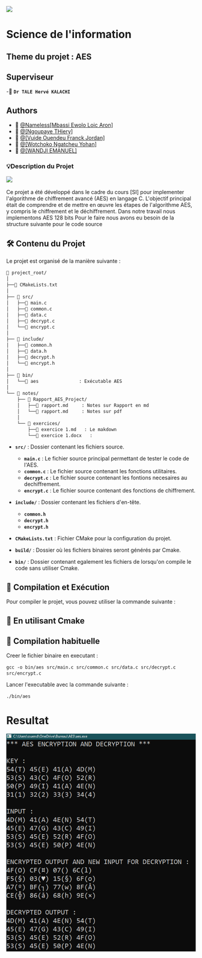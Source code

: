 
![](https://www.titanhq.fr/wp-content/uploads/2020/05/sensibilisation-securite-informatique-crise-covid-19.png)

#              Science de l'information
## Theme du projet : AES
## Superviseur
-👤 **`Dr TALE Hervé KALACHI`**
## Authors

- 👤  [@Nameless[Mbassi Ewolo Loic Aron]](https://github.com/Nameless0l)
- 👤 [@[Ngoupaye THiery]](https://github.com/)
- 👤 [@[Vuide Ouendeu Franck Jordan]](https://github.com/whitecodename)
- 👤 [@[Wotchoko Ngatcheu Yohan]](https://github.com/Yohanpy2004)
- 👤 [@[WANDJI EMANUEL]](https://github.com/)
### 💡Description du Projet


![](https://nevonprojects.com/wp-content/uploads/2015/06/aes-image.png)


Ce projet a été développé dans le cadre du cours [SI] pour implementer l'algorithme de chiffrement avancé (AES) en langage C. L'objectif principal était de comprendre et de mettre en œuvre les étapes de l'algorithme AES, y compris le chiffrement et le déchiffrement. Dans notre travail nous implementons AES 128 bits
Pour le faire nous avons eu besoin de la structure suivante pour le code source

## 🛠️ Contenu du Projet

Le projet est organisé de la manière suivante :
```
📁 project_root/
│
├──📄 CMakeLists.txt
│
├── 📁 src/
│   ├──📄 main.c
│   ├──📄 common.c
│   ├──📄 data.c
│   ├──📄 decrypt.c
│   └──📄 encrypt.c
│
├── 📁 include/
│   ├──📄 common.h
│   ├──📄 data.h
│   ├──📄 decrypt.h
│   └──📄 encrypt.h
│
├── 📁 bin/
│   └──📄 aes               : Exécutable AES
│
└── 📁 notes/
    ├── 📁 Rapport_AES_Project/
    │   ├──📄 rapport.md     : Notes sur Rapport en md
    │   └──📄 rapport.md     : Notes sur pdf
    │
    └── 📁 exercices/
        ├──📄 exercice 1.md   : Le makdown
        └──📄 exercice 1.docx   : 

```
- **`src/`** : Dossier contenant les fichiers source.
  - **`main.c`** : Le fichier source principal permettant de tester le code de l'AES.
  - **`common.c`** : Le fichier source contenant les fonctions utilitaires.
  - **`decrypt.c`** : Le fichier source contenant les fontions necesaires au dechiffrement.
  - **`encrypt.c`** : Le fichier source contenant des fonctions de chiffrement.

- **`include/`** : Dossier contenant les fichiers d'en-tête.
  - **`common.h`** 
  - **`decrypt.h`**  
  - **`encrypt.h`** 
- **`CMakeLists.txt`** : Fichier CMake pour la configuration du projet.

- **`build/`** : Dossier où les fichiers binaires seront générés par Cmake.
- **`bin/`** : Dossier contenant egalement les fichiers de lorsqu'on compile le code sans utiliser Cmake.
## 📖 Compilation et Exécution
Pour compiler le projet, vous pouvez utiliser la commande suivante :
## 📖 En utilisant Cmake
  
## 📖 Compilation habituelle
Creer le fichier binaire en executant :

```
gcc -o bin/aes src/main.c src/common.c src/data.c src/decrypt.c src/encrypt.c
```
Lancer l'executable avec la commande suivante :
```
./bin/aes
```
Resultat
===
![Resultat](https://github.com/Nameless0l/AES-PROJECT-CRYPTOGRAPHIE/blob/main/aes_encryption_and_decryption.png?raw=true)